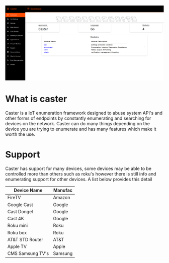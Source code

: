 <p align="center">
  <img src="Caster.png">
</p>

# What is caster 

Caster is a IoT enumeration framework designed to abuse system API's and other forms of endpoints by constantly enumerating and searching for devices on the network. Caster can do many things depending on the device you are trying to enumerate and has many features which make it worth the use.

# Support 

Caster has support for many devices, some devices may be able to be controlled more than others such as roku's however there is still info and enumerating support for other devices. A list below provides this detail

| Device Name | Manufac |
| ----------- | ------- |
| FireTV      | Amazon  | 
| Google Cast | Google  |
| Cast Dongel | Google  |
| Cast 4K     | Google  |
| Roku mini   | Roku    |
| Roku box    | Roku    |
| AT&T STD Router | AT&T | 
| Apple TV    | Apple   | 
| CMS Samsung TV's | Samsung |
